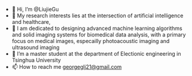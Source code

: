 - 👋 Hi, I’m @LiujieGu
- 👀 My research interests lies at the intersection of artificial intelligence and healthcare,
- 🌱 I am dedicated to designing advanced machine learning algorithms and solid imaging systems for biomedical data analysis, with a primary focus on medical images, especailly photoacoustic imaging and ultrasound imaging
- 💞️ I’m a master student at the department of Electionic engineering in Tsinghua University
- 📫 How to reach me georgeglj21@gmail.com

<!---
LiujieGu/LiujieGu is a ✨ special ✨ repository because its `README.md` (this file) appears on your GitHub profile.
You can click the Preview link to take a look at your changes.
--->
